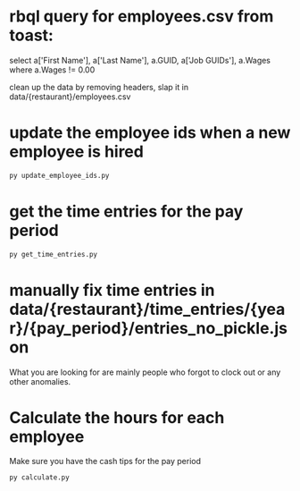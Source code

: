 # rbql query for employees.csv from toast:

select a['First Name'], a['Last Name'], a.GUID, a['Job GUIDs'], a.Wages where a.Wages != 0.00

clean up the data by removing headers, slap it in data/{restaurant}/employees.csv

# update the employee ids when a new employee is hired 
```bash
py update_employee_ids.py
```

# get the time entries for the pay period
```bash
py get_time_entries.py
```

# manually fix time entries in data/{restaurant}/time_entries/{year}/{pay_period}/entries_no_pickle.json
What you are looking for are mainly people who forgot to clock out or any other
anomalies.

# Calculate the hours for each employee
Make sure you have the cash tips for the pay period
```bash
py calculate.py
```
